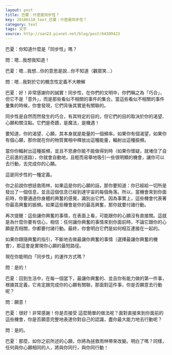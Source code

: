 ```yaml
---
layout: post
title: 巴夏：什麼是同步性？
key: 20180110_text_巴夏：什麼是同步性？
category: text
tags: 文字
source: http://san23.pixnet.net/blog/post/64309423
---
```



巴夏：你知道什麼是「同步性」嗎？

問：嗯…我想我知道！

巴夏：嗯…我想…你的意思是說…你不知道（觀眾笑…）

問：嗯…我對於它的概念性定義不大瞭解

巴夏：好！非常感謝你的誠實！同步性，在你們的文明中，你們稱之為「巧合」，但它不是「意外」，而是那些看似不相關的事件的集合。當這些看似不相關的事件彙集的時候，你會發現，它們背後其實是有關聯的。

同步性是自然而然發生的巧合，有其特定的目的，但它們的目的取決於你的渴望、心願和關注點。它們是奇蹟，是魔法，是機遇！

要知道，你的渴望、心願，其本身就是能量的一個頻率。如果你有個渴望，如果你有個心願，那你就在你的物質實相中釋放出這種能量，輻射出這種振頻。

當你你輻射出這種振頻，並且不思慮你能不能做得到時（如果你懷疑，就堵住了自己前進的道路），你就會自動地，且輕而易舉地吸引一些很明顯的機會，讓你可以去行動，去完成你的心願。

這是同步性的一種定義。

你之前說你想拯救雨林，如果這是你的心願的話，那你要知道：你已經給一切所是發出了一個信息，並且這個信息已經到達宇宙的每個角落。所以，當機會來到你面前時，你要通過你身體的興奮的感覺，識別出它們。因為事實上，這些機會代表著你最高興奮的振頻。如果這些機會是你的最高興奮，那你就要付諸行動。

再次提醒：這些讓你興奮的事情，在表面上看，可能跟你的心願沒有直接關。這就是為什麼你要有信心，相信：任何讓你興奮的事情來到你面前時，不論它跟你的心願是否相關，你都要付諸行動。最終，你會明白它們是如何相互連接在一起的。

如果你跟隨興奮的指引，不斷地去做最讓你興奮的事情（選擇最讓你興奮的機會），那這會是實現你心願的最短路徑。

現在你能明白「同步性」的運作方式嗎？

問：是的！

巴夏：回到生活中，在每一個當下，最讓你興奮的、並且你有能力做的第一件事，根據其定義，它肯定跟完成你的心願有關聯，那面對這件事，你是否願意去行動呢？

問：願意！

巴夏：很好！非常感謝！你是否接受 這麼簡單的做法呢？面對直接來到你面前的這些機會，你是否願意完整地表達你對自己的認識，盡你最大能力地去行動呢？

問：是的。

巴夏：那麼，如你之前所述的心願，你將為拯救雨林帶來改變。明白了嗎？同樣，任何與你心願相同的人，將與你同行，與你同行動！
